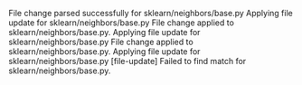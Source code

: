 File change parsed successfully for sklearn/neighbors/base.py
Applying file update for sklearn/neighbors/base.py
File change applied to sklearn/neighbors/base.py.
Applying file update for sklearn/neighbors/base.py
File change applied to sklearn/neighbors/base.py.
Applying file update for sklearn/neighbors/base.py
[file-update] Failed to find match for sklearn/neighbors/base.py.
